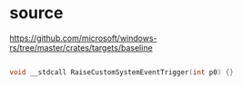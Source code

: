 # source

<https://github.com/microsoft/windows-rs/tree/master/crates/targets/baseline>

```c

void __stdcall RaiseCustomSystemEventTrigger(int p0) {}

```
